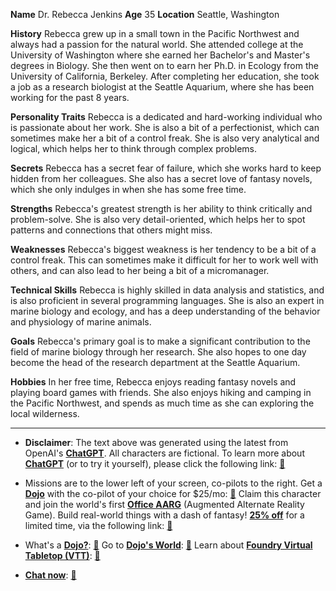 **Name** Dr. Rebecca Jenkins
**Age** 35
**Location** Seattle, Washington

**History**
Rebecca grew up in a small town in the Pacific Northwest and always had a passion for the natural world. She attended college at the University of Washington where she earned her Bachelor's and Master's degrees in Biology. She then went on to earn her Ph.D. in Ecology from the University of California, Berkeley. After completing her education, she took a job as a research biologist at the Seattle Aquarium, where she has been working for the past 8 years.

**Personality Traits**
Rebecca is a dedicated and hard-working individual who is passionate about her work. She is also a bit of a perfectionist, which can sometimes make her a bit of a control freak. She is also very analytical and logical, which helps her to think through complex problems.

**Secrets**
Rebecca has a secret fear of failure, which she works hard to keep hidden from her colleagues. She also has a secret love of fantasy novels, which she only indulges in when she has some free time.

**Strengths**
Rebecca's greatest strength is her ability to think critically and problem-solve. She is also very detail-oriented, which helps her to spot patterns and connections that others might miss.

**Weaknesses**
Rebecca's biggest weakness is her tendency to be a bit of a control freak. This can sometimes make it difficult for her to work well with others, and can also lead to her being a bit of a micromanager.

**Technical Skills**
Rebecca is highly skilled in data analysis and statistics, and is also proficient in several programming languages. She is also an expert in marine biology and ecology, and has a deep understanding of the behavior and physiology of marine animals.

**Goals**
Rebecca's primary goal is to make a significant contribution to the field of marine biology through her research. She also hopes to one day become the head of the research department at the Seattle Aquarium.

**Hobbies**
In her free time, Rebecca enjoys reading fantasy novels and playing board games with friends. She also enjoys hiking and camping in the Pacific Northwest, and spends as much time as she can exploring the local wilderness.
 

---
* **Disclaimer**: The text above was generated using the latest from OpenAI's [**ChatGPT**](https://openai.com/blog/chatgpt/).  All characters are fictional.  To learn more about [**ChatGPT**](https://openai.com/blog/chatgpt/) (or to try it yourself), please click the following link: [:closed_book:](https://openai.com/blog/chatgpt/)

* Missions are to the lower left of your screen, co-pilots to the right. Get a [**Dojo**](https://workmates.live/marketplace) with the co-pilot of your choice for $25/mo: [:green_book:](https://workmates.live/marketplace) Claim this character and join the world's first [**Office AARG**](https://dojos.world) (Augmented Alternate Reality Game). Build real-world things with a dash of fantasy! [**25% off**](https://blog.workmates.live/deal-on-a-dojo) for a limited time, via the following link: [:green_book:](https://blog.workmates.live/deal-on-a-dojo) 

* What's a [**Dojo?**](https://workdojos.com): [:blue_book:](https://workdojos.com)  Go to [**Dojo's World**](https://dojos.world): [:blue_book:](https://dojos.world)  Learn about [**Foundry Virtual Tabletop (VTT)**](https://foundryvtt.com): [:closed_book:](https://foundryvtt.com/)

* [**Chat now**](https://chat.workmates.live/channel/support): [:ledger:](https://chat.workmates.live/channel/support)